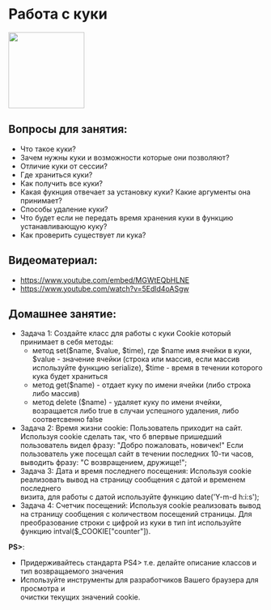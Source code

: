 Работа с куки
=====================
<p align="left"><img src="https://www.freeiconspng.com/uploads/download-biscuit-cookie-monster-clipart-24.png" width="150"></p>

## Вопросы для занятия:
  - Что такое куки?
  - Зачем нужны куки и возможности которые они позволяют?
  - Отличие куки от сессии?
  - Где храниться куки?
  - Как получить все куки?
  - Какая фукнция отвечает за установку куки? Какие аргументы она принимает?
  - Способы удаление куки?
  - Что будет если не передать время хранения куки в функцию устанавливающую куку?
  - Как проверить существует ли кука?

## Видеоматериал:
  - https://www.youtube.com/embed/MGWtEQbHLNE
  - https://www.youtube.com/watch?v=5Edld4oASgw

## Домашнее занятие:
- Задача 1: Создайте класс для работы с куки Cookie который принимает в себя методы:
  - метод set($name, $value, $time), где $name имя ячейки в куки, $value - значение ячейки (строка или массив, если массив используйте функцию serialize), $time - время в течении которого кука будет храниться
  - метод get($name) - отдает куку по имени ячейки (либо строка либо массив)
  - метод delete ($name) - удаляет куку по имени ячейки, возращается либо true в случаи успешного удаления, либо соответсвенно false
- Задача 2:  Время жизни cookie: Пользователь приходит на сайт. Используя cookie сделать так, что б впервые пришедший  
пользователь видел фразу:  "Добро пожаловать, новичек!" Если пользователь уже посещал сайт в течении последних 10-ти часов, выводить фразу: "С возвращением, дружище!";
- Задача 3: Дата и время последнего посещения: Используя cookie реализовать вывод на страницу сообщения с датой и временем последнего  
визита, для работы с датой используйте функцию date('Y-m-d h:i:s');
- Задача 4: Счетчик посещений: Используя cookie реализовать вывод на страницу сообщения с количеством посещений страницы. Для преобразование строки с цифрой из куки в тип int используйте функцию intval($_COOKIE["counter"]). 

**PS>**:
- Придерживайтесь стандарта PS4> т.е. делайте описание классов и тип возвращаемого значения 
- Используйте инструменты для разработчиков Вашего браузера для просмотра и  
очистки текущих значений cookie. 
